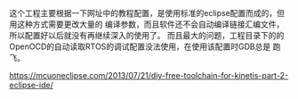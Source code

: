 这个工程主要根据一下网址中的教程配置，是使用标准的eclipse配置而成的，但用这种方式需要更改大量的
编译参数，而且软件还不会自动编译链接汇编文件，所以配置好以后就没有再继续深入的使用了。
而且最大的问题，工程目录下的的OpenOCD的自动读取RTOS的调试配置没法使用，在使用该配置时GDB总是
跑飞。

https://mcuoneclipse.com/2013/07/21/diy-free-toolchain-for-kinetis-part-2-eclipse-ide/
